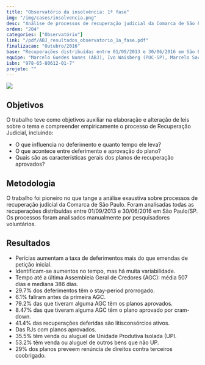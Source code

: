 ```yaml
---
title: "Observatório da insolvência: 1ª fase"
img: "/img/cases/insolvencia.png"
desc: "Análise de processos de recuperação judicial da Comarca de São Paulo."
ordem: "204"
categories: ["Observatório"]
link: "/pdf/ABJ_resultados_observatorio_1a_fase.pdf"
finalizacao: "Outubro/2016"
base: "Recuperações distribuídas entre 01/09/2013 e 30/06/2016 em São Paulo/SP"
equipe: "Marcelo Guedes Nunes (ABJ), Ivo Waisberg (PUC-SP), Marcelo Sacramone (PUC-SP) e Fernando Corrêa (ABJ)"
isbn: "978-65-80612-01-7"
projeto: ""
---
```


![](/img/cases/insolvencia.png)

## Objetivos

O trabalho teve como objetivos auxiliar na elaboração e alteração de leis sobre o tema e compreender empiricamente o processo de Recuperação Judicial, incluindo:

- O que influencia no deferimento e quanto tempo ele leva?
- O que acontece entre deferimento e aprovação do plano?
- Quais são as características gerais dos planos de recuperação aprovados?

## Metodologia

O trabalho foi pioneiro no que tange a análise exaustiva sobre processos de recuperação judicial da Comarca de São Paulo. Foram analisadas todas as recuperações distribuídas entre 01/09/2013 e 30/06/2016 em São Paulo/SP. Os processos foram analisados manualmente por pesquisadores voluntários.

## Resultados

- Perícias aumentam a taxa de deferimentos mais do que emendas de petição inicial.
- Identificam-se aumentos no tempo, mas há muita variabilidade.
- Tempo até a última Assembleia Geral de Credores (AGC): média 507 dias e mediana 386 dias.
- 29.7% dos deferimentos têm o stay-period prorrogado.
- 6.1% faliram antes da primeira AGC.
- 79.2% das que tiveram alguma AGC têm os planos aprovados.
- 8.47% das que tiveram alguma AGC têm o plano aprovado por cram-down.
- 41.4% das recuperações deferidas são litisconsórcios ativos.
- Das RJs com planos aprovados.
- 35.5% têm venda ou aluguel de Unidade Produtiva Isolada (UPI.
- 53.2% têm venda ou aluguel de outros bens que não UP.
- 29% dos planos preveem renúncia de direitos contra terceiros coobrigado.


